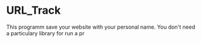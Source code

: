 # URL_Track
This programm save your website with your personal name.
You don't need a particulary library for run a pr

